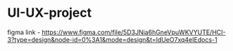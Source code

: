 # UI-UX-project

figma link - https://www.figma.com/file/5D3JNia6hGneVpuWKVYUTE/HCI-3?type=design&node-id=0%3A1&mode=design&t=ldUeO7xq4eIEdocs-1
